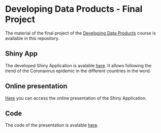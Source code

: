 # Developing Data Products - Final Project
The material of the final project of the [Developing Data Products](https://www.coursera.org/learn/data-products) course is available in this repository. 
## Shiny App
The developed Shiny Application is avalable [here](https://cippa.shinyapps.io/developing-data-products/). It allows following the trend of the Coronavirus epidemic in the different countries in the word.
## Online presentation
[Here](https://cippa.github.io/Developing-Data-Products/CourseProjectPresentation.html) you can access the online presentation of the Shiny Application.
## Code
The code of the presentation is avalable [here](https://github.com/Cippa/Developing-Data-Products/blob/gh-pages/app.R).
